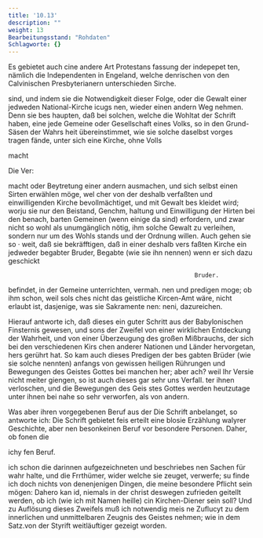 ```yaml
---
title: '10.13'
description: ""
weight: 13
Bearbeitungsstand: "Rohdaten"
Schlagworte: {}
---
```


<!-- Seite 412 -->


Es gebietet auch cine andere Art Protestans fassung der indepepet ten, nämlich die Independenten in Engeland, welche denrischen von den Calvinischen Presbyterianern unterschieden Sirche.

sind, und indem sie die Notwendigkeit dieser Folge, oder die Gewalt einer jedweden National-Kirche icugs nen, wieder einen andern Weg nehmen. Denn sie bes haupten, daß bei solchen, welche die Wohltat der Schrift haben, eine jede Gemeine oder Gesellschaft eines Volks, so in den Grund-Säsen der Wahrs heit übereinstimmet, wie sie solche daselbst vorges tragen fände, unter sich eine Kirche, ohne Volls

macht

Die Ver:
<!-- Seite 413 -->

macht oder Beytretung einer andern ausmachen,
und sich selbst einen Sirten erwählen möge, wel
cher von der deshalb verfaßten und einwilligenden
Kirche bevollmächtiget, und mit Gewalt bes
kleidet wird; worju sie nur den Beistand, Genchm,
haltung und Einwilligung der Hirten bei den benach,
barten Gemeinen (wenn einige da sind) erfordern,
und zwar nicht so wohl als unumgänglich nötig, ihm
solche Gewalt zu verleihen, sondern nur um des Wohls
stands und der Ordnung willen. Auch gehen sie so ·
weit, daß sie bekräfftigen, daß in einer deshalb vers
faßten Kirche ein jedweder begabter Bruder, Begabte
(wie sie ihn nennen) wenn er sich dazu geschickt

                                                         Bruder.
befindet, in der Gemeine unterrichten, vermah.
nen und predigen moge; ob ihm schon, weil sols
ches nicht das geistliche Kircen-Amt wäre, nicht
erlaubt ist, dasjenige, was sie Sakramente nen:
neni, dazureichen.

Hierauf antworte ich, daß dieses ein guter Schritt aus der Babylonischen Finsternis gewesen, und sons der Zweifel von einer wirklichen Entdeckung der Wahrheit, und von einer Überzeugung des großen Mißbrauchs, der sich bei den verschiedenen Kirs chen anderer Nationen und Länder hervorgetan, hers gerührt hat. So kam auch dieses Predigen der bes gabten Brüder (wie sie solche nennten) anfangs von gewissen heiligen Rührungen und Bewegungen des Geistes Gottes bei manchen her; aber ach? weil Ihr Versie nicht meiter giengen, so ist auch dieses gar sehr uns Verfall. ter ihnen verloschen, und die Bewegungen des Geis stes Gottes werden heutzutage unter ihnen bei nahe so sehr verworfen, als von andern.

Was aber ihren vorgegebenen Beruf aus der Die Schrift anbelanget, so antworte ich: Die Schrift gebietet feis erteilt eine blosie Erzählung walyrer Geschichte, aber nen besonkeinen Beruf vor besondere Personen. Daher, ob fonen die

ichy fen Beruf.



<!-- Seite 414 -->

ich schon die darinnen aufgezeichneten und beschriebes nen Sachen für wahr halte, und die Frrthümer, wider welche sie zeuget, verwerfe; su finde ich doch nichts von denenjenigen Dingen, die meine besondere Pflicht sein mögen: Dahero kan id, niemals in der christ deswegen zufrieden geitellt werden, ob ich (wie ich mit Namen heille) cin Kirchen-Diener sein soll? Und zu Auflösung dieses Zweifels muß ich notwendig meis ne Zuflucyt zu dem innerlichen und unmittelbaren Zeugnis des Geistes nehmen; wie in dem Satz.von der Styrift weitläuftiger gezeigt worden.
